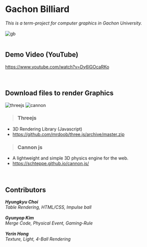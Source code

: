 Gachon Billiard
=======
*This is a term-project for computer graphics in Gachon University.*
<br><br>
![gb](https://user-images.githubusercontent.com/44195740/70368370-106b3a80-18ed-11ea-8b30-a23368ee234f.png)<br><br>


## Demo Video (YouTube)
https://www.youtube.com/watch?v=Dy6lGOcaRKo <br><br><br>

## Download files to render Graphics
![threejs](https://img.shields.io/badge/Three.js-r133%2B-green.svg)
![cannon](https://img.shields.io/badge/Cannon.js-0.6.1%2B-green.svg)
> ### Threejs
- 3D Rendering Library (Javascript)
- https://github.com/mrdoob/three.js/archive/master.zip

> ### Cannon js
- A lightweight and simple 3D physics engine for the web.
- https://schteppe.github.io/cannon.js/<br><br><br>

## Contributors
<i><b>Hyungkyu Choi</b><br>
  Table Rendering, HTML/CSS, Impulse ball<br><br>
<b>Gyunyop Kim</b><br>
  Merge Code, Physical Event, Gaming-Rule<br><br>
<b>Yerin Hong</b><br>
  Texture, Light, 4-Ball Rendering<br></i>
